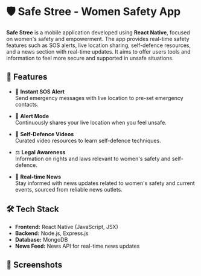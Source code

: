 # 🛡️ Safe Stree - Women Safety App

**Safe Stree** is a mobile application developed using **React Native**, focused on women's safety and empowerment. The app provides real-time safety features such as SOS alerts, live location sharing, self-defence resources, and a news section with real-time updates. It aims to offer users tools and information to feel more secure and supported in unsafe situations.

## 🚀 Features

- 🚨 **Instant SOS Alert**  
  Send emergency messages with live location to pre-set emergency contacts.

- 🔴 **Alert Mode**  
  Continuously shares your live location when you feel unsafe.

- 🎥 **Self-Defence Videos**  
  Curated video resources to learn self-defence techniques.

- ⚖️ **Legal Awareness**  
  Information on rights and laws relevant to women's safety and self-defence.

- 📰 **Real-time News**  
  Stay informed with news updates related to women's safety and current events, sourced from reliable news outlets.

## 🛠️ Tech Stack

- **Frontend:** React Native (JavaScript, JSX)
- **Backend:** Node.js, Express.js
- **Database:** MongoDB
- **News Feed:** News API for real-time news updates

## 📸 Screenshots





